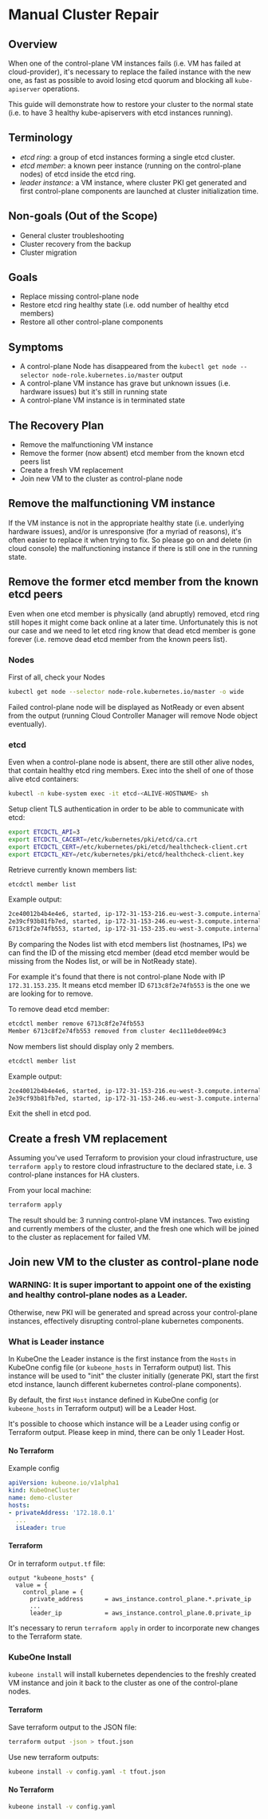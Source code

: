 # Manual Cluster Repair

## Overview
When one of the control-plane VM instances fails (i.e. VM has failed at
cloud-provider), it's necessary to replace the failed instance with the new one,
as fast as possible to avoid losing etcd quorum and blocking all
`kube-apiserver` operations.

This guide will demonstrate how to restore your cluster to the normal state
(i.e. to have 3 healthy kube-apiservers with etcd instances running).

## Terminology
* _etcd ring_: a group of etcd instances forming a single etcd cluster.
* _etcd member_: a known peer instance (running on the control-plane nodes) of
  etcd inside the etcd ring.
* _leader instance_: a VM instance, where cluster PKI get generated and first
  control-plane components are launched at cluster initialization time.

## Non-goals (Out of the Scope)
* General cluster troubleshooting
* Cluster recovery from the backup
* Cluster migration

## Goals
* Replace missing control-plane node
* Restore etcd ring healthy state (i.e. odd number of healthy etcd members)
* Restore all other control-plane components

## Symptoms
* A control-plane Node has disappeared from the `kubectl get node --selector node-role.kubernetes.io/master` output
* A control-plane VM instance has grave but unknown issues (i.e. hardware
  issues) but it's still in running state
* A control-plane VM instance is in terminated state

## The Recovery Plan
* Remove the malfunctioning VM instance
* Remove the former (now absent) etcd member from the known etcd peers list
* Create a fresh VM replacement
* Join new VM to the cluster as control-plane node

## Remove the malfunctioning VM instance
If the VM instance is not in the appropriate healthy state (i.e. underlying
hardware issues), and/or is unresponsive (for a myriad of reasons), it's often
easier to replace it when trying to fix. So please go on and delete (in cloud
console) the malfunctioning instance if there is still one in the running state.

## Remove the former etcd member from the known etcd peers
Even when one etcd member is physically (and abruptly) removed, etcd ring still
hopes it might come back online at a later time. Unfortunately this is not our
case and we need to let etcd ring know that dead etcd member is gone forever
(i.e. remove dead etcd member from the known peers list).

### Nodes
First of all, check your Nodes
```bash
kubectl get node --selector node-role.kubernetes.io/master -o wide
```

Failed control-plane node will be displayed as NotReady or even absent from the
output (running Cloud Controller Manager will remove Node object eventually).

### etcd
Even when a control-plane node is absent, there are still other alive nodes,
that contain healthy etcd ring members. Exec into the shell of one of those
alive etcd containers:
```bash
kubectl -n kube-system exec -it etcd-<ALIVE-HOSTNAME> sh
```

Setup client TLS authentication in order to be able to communicate with etcd:
```bash
export ETCDCTL_API=3
export ETCDCTL_CACERT=/etc/kubernetes/pki/etcd/ca.crt
export ETCDCTL_CERT=/etc/kubernetes/pki/etcd/healthcheck-client.crt
export ETCDCTL_KEY=/etc/kubernetes/pki/etcd/healthcheck-client.key
```

Retrieve currently known members list:
```bash
etcdctl member list
```

Example output:
```bash
2ce40012b4b4e4e6, started, ip-172-31-153-216.eu-west-3.compute.internal, https://172.31.153.216:2380, https://172.31.153.216:2379, false
2e39cf93b81fb7ed, started, ip-172-31-153-246.eu-west-3.compute.internal, https://172.31.153.246:2380, https://172.31.153.246:2379, false
6713c8f2e74fb553, started, ip-172-31-153-235.eu-west-3.compute.internal, https://172.31.153.235:2380, https://172.31.153.235:2379, false
```

By comparing the Nodes list with etcd members list (hostnames, IPs) we can find
the ID of the missing etcd member (dead etcd member would be missing from the
Nodes list, or will be in NotReady state).

For example it's found that there is not control-plane Node with IP
`172.31.153.235`. It means etcd member ID `6713c8f2e74fb553` is the one we are
looking for to remove.

To remove dead etcd member:
```bash
etcdctl member remove 6713c8f2e74fb553
Member 6713c8f2e74fb553 removed from cluster 4ec111e0dee094c3
```

Now members list should display only 2 members.
```bash
etcdctl member list
```

Example output:
```bash
2ce40012b4b4e4e6, started, ip-172-31-153-216.eu-west-3.compute.internal, https://172.31.153.216:2380, https://172.31.153.216:2379, false
2e39cf93b81fb7ed, started, ip-172-31-153-246.eu-west-3.compute.internal, https://172.31.153.246:2380, https://172.31.153.246:2379, false
```

Exit the shell in etcd pod.

## Create a fresh VM replacement
Assuming you've used Terraform to provision your cloud infrastructure, use
`terraform apply` to restore cloud infrastructure to the declared state, i.e. 3
control-plane instances for HA clusters.

From your local machine:
```bash
terraform apply
```

The result should be: 3 running control-plane VM instances. Two existing and currently members
of the cluster, and the fresh one which will be joined to the cluster as
replacement for failed VM.

## Join new VM to the cluster as control-plane node

### WARNING: It is super important to appoint one of the existing and healthy control-plane nodes as a Leader.
Otherwise, new PKI will be generated and spread across your control-plane
instances, effectively disrupting control-plane kubernetes components.

### What is Leader instance
In KubeOne the Leader instance is the first instance from the `Hosts` in KubeOne
config file (or `kubeone_hosts` in Terraform output) list. This instance will be
used to "init" the cluster initially (generate PKI, start the first etcd
instance, launch different kubernetes control-plane components).

By default, the first `Host` instance defined in KubeOne config (or
`kubeone_hosts` in Terraform output) will be a Leader Host.

It's possible to choose which instance will be a Leader using config or
Terraform output. Please keep in mind, there can be only 1 Leader Host.

#### No Terraform
Example config
```yaml
apiVersion: kubeone.io/v1alpha1
kind: KubeOneCluster
name: demo-cluster
hosts:
- privateAddress: '172.18.0.1'
  ...
  isLeader: true
```

#### Terraform
Or in terraform `output.tf` file:
```
output "kubeone_hosts" {
  value = {
    control_plane = {
      private_address      = aws_instance.control_plane.*.private_ip
      ...
      leader_ip            = aws_instance.control_plane.0.private_ip
```

It's necessary to rerun `terraform apply` in order to incorporate new changes to
the Terraform state.

### KubeOne Install
`kubeone install` will install kubernetes dependencies to the freshly created
VM instance and join it back to the cluster as one of the control-plane nodes.

#### Terraform
Save terraform output to the JSON file:
```bash
terraform output -json > tfout.json
```

Use new terraform outputs:
```bash
kubeone install -v config.yaml -t tfout.json
```

#### No Terraform
```bash
kubeone install -v config.yaml
```
